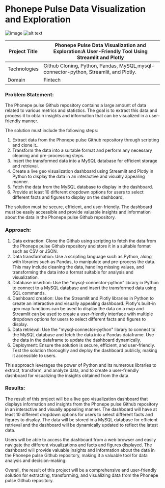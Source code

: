 # Phonepe Pulse Data Visualization and Exploration

![image](https://mma.prnewswire.com/media/1607489/PhonePe_Logo.jpg )
![alt text](https://mma.prnewswire.com/media/1607487/PhonePe_Pulse.jpg)

| Project Title | Phonepe Pulse Data Visualization and Exploration:A User-Friendly Tool Using Streamlit and Plotly |
| --- | --- |
| Technologies | Github Cloning, Python, Pandas, MySQL,mysql-connector-python, Streamlit, and Plotly.|
| Domain | Fintech |

### Problem Statement:

The Phonepe pulse Github repository contains a large amount of data related to various metrics and statistics. The goal is to extract this data and process it to obtain insights and information that can be visualized in a user-friendly manner.

The solution must include the following steps:
1. Extract data from the Phonepe pulse Github repository through scripting and clone it..
2. Transform the data into a suitable format and perform any necessary cleaning and pre-processing steps.
3. Insert the transformed data into a MySQL database for efficient storage and retrieval.
4. Create a live geo visualization dashboard using Streamlit and Plotly in Python to display the data in an interactive and visually appealing manner.
5. Fetch the data from the MySQL database to display in the dashboard.
6. Provide at least 10 different dropdown options for users to select different facts and figures to display on the dashboard.

The solution must be secure, efficient, and user-friendly. The dashboard must be easily accessible and provide valuable insights and information about the data in the Phonepe pulse Github repository.

### Approach:
1. Data extraction: Clone the Github using scripting to fetch the data from the Phonepe pulse Github repository and store it in a suitable format such as CSV or JSON.
2. Data transformation: Use a scripting language such as Python, along with libraries such as Pandas, to manipulate and pre-process the data. This may include cleaning the data, handling missing values, and transforming the data into a format suitable for analysis and visualization.
3. Database insertion: Use the "mysql-connector-python" library in Python to connect to a MySQL database and insert the transformed data using SQL commands.
4. Dashboard creation: Use the Streamlit and Plotly libraries in Python to create an interactive and visually appealing dashboard. Plotly's built-in geo map functions can be used to display the data on a map and Streamlit can be used to create a user-friendly interface with multiple dropdown options for users to select different facts and figures to display.
5. Data retrieval: Use the "mysql-connector-python" library to connect to the MySQL database and fetch the data into a Pandas dataframe. Use the data in the dataframe to update the dashboard dynamically.
6. Deployment: Ensure the solution is secure, efficient, and user-friendly. Test the solution thoroughly and deploy the dashboard publicly, making it accessible to users.

This approach leverages the power of Python and its numerous libraries to extract, transform, and analyze data, and to create a user-friendly dashboard for visualizing the insights obtained from the data.

### Results:

The result of this project will be a live geo visualization dashboard that displays information and insights from the Phonepe pulse Github repository in an interactive and visually appealing manner. The dashboard will have at least 10 different dropdown options for users to select different facts and figures to display. The data will be stored in a MySQL database for efficient retrieval and the dashboard will be dynamically updated to reflect the latest data.

Users will be able to access the dashboard from a web browser and easily navigate the different visualizations and facts and figures displayed. The dashboard will provide valuable insights and information about the data in the Phonepe pulse Github repository, making it a valuable tool for data analysis and decision-making.

Overall, the result of this project will be a comprehensive and user-friendly solution for extracting, transforming, and visualizing data from the Phonepe pulse Github repository.
